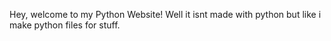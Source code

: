 Hey, welcome to my Python Website!
Well it isnt made with python but like i make python files for stuff.

